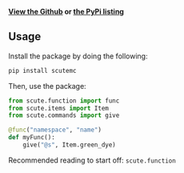 **[View the Github](https://github.com/T0RNATO/scute) or [the PyPi listing](https://pypi.org/project/scutemc/)**
## Usage
Install the package by doing the following:
```bash
pip install scutemc
```
Then, use the package:
```python
from scute.function import func
from scute.items import Item
from scute.commands import give

@func("namespace", "name")
def myFunc():
    give("@s", Item.green_dye)
```

Recommended reading to start off: `scute.function`